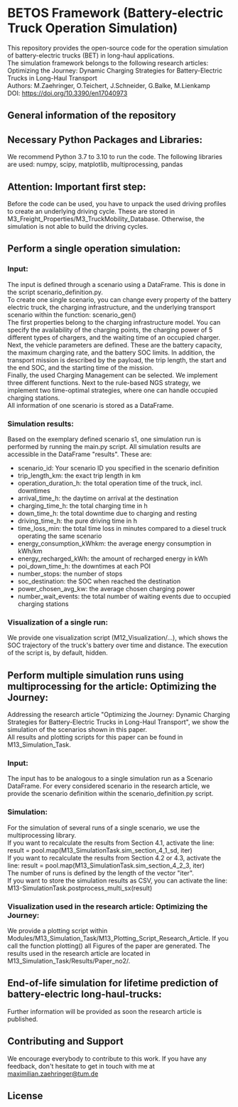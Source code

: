 # BETOS Framework (Battery-electric Truck Operation Simulation)
This repository provides the open-source code for the operation simulation of battery-electric trucks (BET) in long-haul applications.  
The simulation framework belongs to the following research articles:  
Optimizing the Journey: Dynamic Charging Strategies for Battery-Electric Trucks in Long-Haul Transport  
Authors: M.Zaehringer, O.Teichert, J.Schneider, G.Balke, M.Lienkamp  
DOI: https://doi.org/10.3390/en17040973

## General information of the repository


## Necessary Python Packages and Libraries:
We recommend Python 3.7 to 3.10 to run the code.
The following libraries are used: numpy, scipy, matplotlib, multiprocessing, pandas
## Attention: Important first step:
Before the code can be used, you have to unpack the used driving profiles to create an underlying driving cycle. These are stored in M3_Freight_Properties/M3_TruckMobility_Database. Otherwise, the simulation is not able to build the driving cycles. 

## Perform a single operation simulation:

### Input:
The input is defined through a scenario using a DataFrame. This is done in the script scenario_definition.py.  
To create one single scenario, you can change every property of the battery electric truck, the charging infrastructure, and the underlying transport scenario within the function: scenario_gen()  
The first properties belong to the charging infrastructure model. You can specify the availability of the charging points, the charging power of 5 different types of chargers, and the waiting time of an occupied charger.  
Next, the vehicle parameters are defined. These are the battery capacity, the maximum charging rate, and the battery SOC limits. 
In addition, the transport mission is described by the payload, the trip length, the start and the end SOC, and the starting time of the mission.   
Finally, the used Charging Management can be selected. We implement three different functions. Next to the rule-based NGS strategy, we implement two time-optimal strategies, where one can handle occupied charging stations.   
All information of one scenario is stored as a DataFrame. 

### Simulation results:
Based on the exemplary defined scenario s1, one simulation run is performed by running the main.py script.
All simulation results are accessible in the DataFrame "results". These are:
- scenario_id: Your scenario ID you specified in the scenario definition  
- trip_length_km: the exact trip length in km  
- operation_duration_h: the total operation time of the truck, incl. downtimes  
- arrival_time_h: the daytime on arrival at the destination  
- charging_time_h: the total charging time in h  
- down_time_h: the total downtime due to charging and resting  
- driving_time_h: the pure driving time in h  
- time_loss_min: the total time loss in minutes compared to a diesel truck operating the same scenario  
- energy_consumption_kWhkm: the average energy consumption in kWh/km  
- energy_recharged_kWh: the amount of recharged energy in kWh  
- poi_down_time_h:  the downtimes at each POI  
- number_stops: the number of stops  
- soc_destination: the SOC when reached the destination  
- power_chosen_avg_kw: the average chosen charging power  
- number_wait_events: the total number of waiting events due to occupied charging stations  

### Visualization of a single run:
We provide one visualization script (M12_Visualization/...), which shows the SOC trajectory of the truck's battery over time and distance. 
The execution of the script is, by default, hidden.

## Perform multiple simulation runs using multiprocessing for the article: Optimizing the Journey:
Addressing the research article "Optimizing the Journey: Dynamic Charging Strategies for Battery-Electric Trucks in Long-Haul Transport", we show the simulation of the scenarios shown in this paper.  
All results and plotting scripts for this paper can be found in M13_Simulation_Task.   
### Input:
The input has to be analogous to a single simulation run as a Scenario DataFrame.
For every considered scenario in the research article, we provide the  scenario definition within the scenario_definition.py script.
### Simulation:
For the simulation of several runs of a single scenario, we use the multiprocessing library.  
If you want to recalculate the results from Section 4.1, activate the line: result = pool.map(M13_SimulationTask.sim_section_4_1_sd, iter)  
If you want to recalculate the results from Section 4.2 or 4.3, activate the line: result = pool.map(M13_SimulationTask.sim_section_4_2_3, iter)  
The number of runs is defined by the length of the vector "iter".  
If you want to store the simulation results as CSV, you can activate the line: M13-SimulationTask.postprocess_multi_sx(result)  

### Visualization used in the research article: Optimizing the Journey:
We provide a plotting script within Modules/M13_Simulation_Task/M13_Plotting_Script_Research_Article. If you call the function plotting() all Figures of the paper are generated.  The results used in the research article are located in M13_Simulation_Task/Results/Paper_no2/.

## End-of-life simulation for lifetime prediction of battery-electric long-haul-trucks:
Further information will be provided as soon the research article is published.  
## Contributing and Support
We encourage everybody to contribute to this work. If you have any feedback, don't hesitate to get in touch with me at maximilian.zaehringer@tum.de
## License
